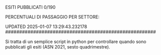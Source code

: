 ESITI PUBBLICATI 0/190 

PERCENTUALI DI PASSAGGIO PER SETTORE:

UPDATED 2025-01-07 13:29:43.232178
###################################################### 

Si tratta di un semplice script in python per controllare quando sono pubblicati gli esiti (ASN 2021, sesto quadrimestre).

